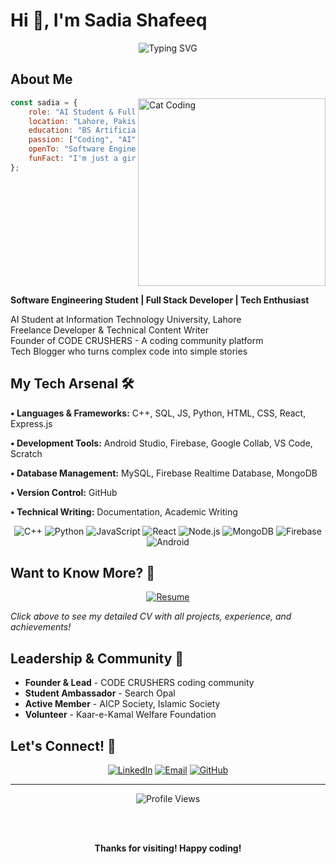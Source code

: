 # Hi 👋, I'm Sadia Shafeeq

<div align="center">
  <img src="https://readme-typing-svg.herokuapp.com?font=Comic+Neue&size=25&pause=1000&color=9B59B6&center=true&vCenter=true&width=500&lines=AI+Student+%40+ITU+Lahore;Full+Stack+Developer;Approach+me+for+Development;Coffee+%2B+Code+%3D+Magic" alt="Typing SVG" />
</div>

## About Me
<img align="right" width="300" src="https://media.giphy.com/media/WUlplcMpOCEmTGBtBW/giphy.gif" alt="Cat Coding"/>

```javascript
const sadia = {
    role: "AI Student & Full Stack Developer",
    location: "Lahore, Pakistan",
    education: "BS Artificial Intelligence @ ITU",
    passion: ["Coding", "AI", "Writing", "Coffee"],
    openTo: "Software Engineering, Full Stack Development",
    funFact: "I'm just a girl, but still catches bugs!",
};
```

<br clear="right"/>

**Software Engineering Student | Full Stack Developer | Tech Enthusiast**

AI Student at Information Technology University, Lahore  
Freelance Developer & Technical Content Writer  
Founder of CODE CRUSHERS - A coding community platform  
Tech Blogger who turns complex code into simple stories

## My Tech Arsenal 🛠️

**• Languages & Frameworks:** C++, SQL, JS, Python, HTML, CSS, React, Express.js

**• Development Tools:** Android Studio, Firebase, Google Collab, VS Code, Scratch

**• Database Management:** MySQL, Firebase Realtime Database, MongoDB

**• Version Control:** GitHub

**• Technical Writing:** Documentation, Academic Writing

<div align="center">

![C++](https://img.shields.io/badge/C++-663399?style=for-the-badge&logo=c%2B%2B&logoColor=white)
![Python](https://img.shields.io/badge/Python-9B59B6?style=for-the-badge&logo=python&logoColor=white)
![JavaScript](https://img.shields.io/badge/JavaScript-8E44AD?style=for-the-badge&logo=javascript&logoColor=white)
![React](https://img.shields.io/badge/React-663399?style=for-the-badge&logo=react&logoColor=white)
![Node.js](https://img.shields.io/badge/Node.js-9B59B6?style=for-the-badge&logo=nodedotjs&logoColor=white)
![MongoDB](https://img.shields.io/badge/MongoDB-8E44AD?style=for-the-badge&logo=mongodb&logoColor=white)
![Firebase](https://img.shields.io/badge/Firebase-663399?style=for-the-badge&logo=firebase&logoColor=white)
![Android](https://img.shields.io/badge/Android-9B59B6?style=for-the-badge&logo=android&logoColor=white)

</div>

## Want to Know More? 📄
<div align="center">
  <a href="https://github.com/I-a-coder/I-a-coder/blob/main/Sadia_Shafeeq_Resume.pdf">
    <img src="https://img.shields.io/badge/📋_View_My_Complete_Resume-9B59B6?style=for-the-badge&logo=adobeacrobatreader&logoColor=white" alt="Resume"/>
  </a>
</div>

*Click above to see my detailed CV with all projects, experience, and achievements!*

## Leadership & Community 🌟

- **Founder & Lead** - CODE CRUSHERS coding community
- **Student Ambassador** - Search Opal
- **Active Member** - AICP Society, Islamic Society
- **Volunteer** - Kaar-e-Kamal Welfare Foundation

## Let's Connect! 🤝
<div align="center">
  
[![LinkedIn](https://img.shields.io/badge/LinkedIn-663399?style=for-the-badge&logo=linkedin&logoColor=white&labelColor=663399&color=9B59B6)](https://www.linkedin.com/in/sadia-shafeeq-a9bbb5299/)
[![Email](https://img.shields.io/badge/Email-9B59B6?style=for-the-badge&logo=gmail&logoColor=white&labelColor=9B59B6&color=8E44AD)](mailto:sadiashafeeq3333@gmail.com)
[![GitHub](https://img.shields.io/badge/Follow_Me-2C3E50?style=for-the-badge&logo=github&logoColor=white&labelColor=2C3E50&color=34495E)](https://github.com/I-a-coder)

</div>

---

<div align="center">
  <img src="https://img.shields.io/badge/Profile_Views-345-9B59B6?style=for-the-badge" alt="Profile Views" />
  
  <br><br>
  
  **Thanks for visiting! Happy coding!** 
</div>
